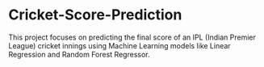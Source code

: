 # Cricket-Score-Prediction
This project focuses on predicting the final score of an IPL (Indian Premier League) cricket innings using Machine Learning models like Linear Regression and Random Forest Regressor.
